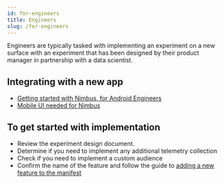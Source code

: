 ```yaml
---
id: for-engineers
title: Engineers
slug: /for-engineers
---
```


Engineers are typically tasked with implementing an experiment on a new surface with an experiment that has been designed by their product manager in partnership with a data scientist.

## Integrating with a new app

 * [Getting started with Nimbus, for Android Engineers](/getting-started-for-android-engineers)
 * [Mobile UI needed for Nimbus](http://localhost:3000/getting-started-mobile-required-ui)

## To get started with implementation

* Review the experiment design document.
* Determine if you need to implement any additional telemetry collection
* Check if you need to implement a custom audience
* Confirm the name of the feature and follow the guide to [adding a new feature to the manifest](https://experimenter.info/feature-definition#to-define-your-feature-in-the-feature-manifest-file)

